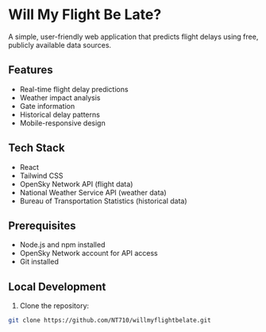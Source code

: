 # Will My Flight Be Late?
A simple, user-friendly web application that predicts flight delays using free, publicly available data sources.

## Features
- Real-time flight delay predictions
- Weather impact analysis
- Gate information
- Historical delay patterns
- Mobile-responsive design

## Tech Stack
- React
- Tailwind CSS
- OpenSky Network API (flight data)
- National Weather Service API (weather data)
- Bureau of Transportation Statistics (historical data)

## Prerequisites
- Node.js and npm installed
- OpenSky Network account for API access
- Git installed

## Local Development

1. Clone the repository:
```bash
git clone https://github.com/NT710/willmyflightbelate.git

